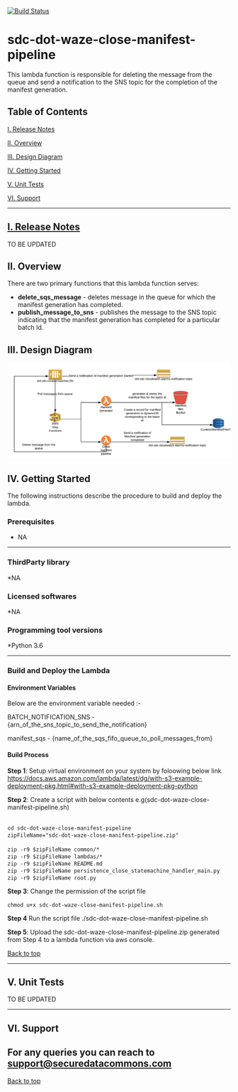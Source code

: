 [![Build Status](https://travis-ci.org/usdot-jpo-sdc-projects/sdc-dot-waze-close-manifest-pipeline.svg?branch=master)](https://travis-ci.org/usdot-jpo-sdc-projects/sdc-dot-waze-close-manifest-pipeliner)
# sdc-dot-waze-close-manifest-pipeline
This lambda function is responsible for deleting the message from the queue and send a notification to the SNS topic for the completion of the manifest generation.

<a name="toc"/>

## Table of Contents

[I. Release Notes](#release-notes)

[II. Overview](#overview)

[III. Design Diagram](#design-diagram)

[IV. Getting Started](#getting-started)

[V. Unit Tests](#unit-tests)

[VI. Support](#support)

---

<a name="release-notes"/>


## [I. Release Notes](ReleaseNotes.md)
TO BE UPDATED

<a name="overview"/>

## II. Overview

There are two primary functions that this lambda function serves:
* **delete_sqs_message** - deletes message in the queue for which the manifest generation has completed.
* **publish_message_to_sns** - publishes the message to the SNS topic indicating that the manifest generation has completed for a particular batch Id.

<a name="design-diagram"/>

## III. Design Diagram

![sdc-dot-poll-for-batches-to-manifest](images/manifest-generation.png)

<a name="getting-started"/>

## IV. Getting Started

The following instructions describe the procedure to build and deploy the lambda.

### Prerequisites
* NA 

---
### ThirdParty library

*NA

### Licensed softwares

*NA

### Programming tool versions

*Python 3.6


---
### Build and Deploy the Lambda

#### Environment Variables
Below are the environment variable needed :- 

BATCH_NOTIFICATION_SNS - {arn_of_the_sns_topic_to_send_the_notification}

manifest_sqs  - {name_of_the_sqs_fifo_queue_to_poll_messages_from}

#### Build Process

**Step 1**: Setup virtual environment on your system by foloowing below link
https://docs.aws.amazon.com/lambda/latest/dg/with-s3-example-deployment-pkg.html#with-s3-example-deployment-pkg-python

**Step 2**: Create a script with below contents e.g(sdc-dot-waze-close-manifest-pipeline.sh)
```#!/bin/sh

cd sdc-dot-waze-close-manifest-pipeline
zipFileName="sdc-dot-waze-close-manifest-pipeline.zip"

zip -r9 $zipFileName common/*
zip -r9 $zipFileName lambdas/*
zip -r9 $zipFileName README.md
zip -r9 $zipFileName persistence_close_statemachine_handler_main.py
zip -r9 $zipFileName root.py
```

**Step 3**: Change the permission of the script file

```
chmod u+x sdc-dot-waze-close-manifest-pipeline.sh
```

**Step 4** Run the script file
./sdc-dot-waze-close-manifest-pipeline.sh

**Step 5**: Upload the sdc-dot-waze-close-manifest-pipeline.zip generated from Step 4 to a lambda function via aws console.

[Back to top](#toc)

---
<a name="unit-tests"/>

## V. Unit Tests

TO BE UPDATED

---
<a name="support"/>

## VI. Support

For any queries you can reach to support@securedatacommons.com
---
[Back to top](#toc)
